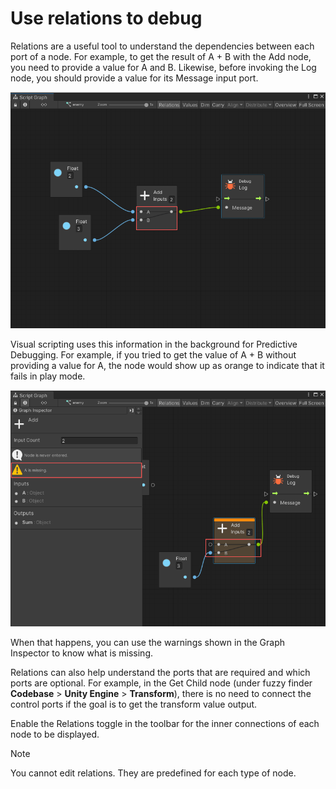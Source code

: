 # Use relations to debug

Relations are a useful tool to understand the dependencies between each port of a node. For example, to get the result
of A + B with the Add node, you need to provide a value for A and B. Likewise, before invoking the Log node, you should
provide a value for its Message input port.

![](images/vs-relations-debugging-show-relations.png)

Visual scripting uses this information in the background for Predictive Debugging. For example, if you tried to get the
value of A + B without providing a value for A, the node would show up as orange to indicate that it fails in play mode.

![](images/vs-relations-debugging-predictive.png)

When that happens, you can use the warnings shown in the Graph Inspector to know what is missing.

Relations can also help understand the ports that are required and which ports are optional. For example, in the Get
Child node (under fuzzy finder **Codebase** > **Unity Engine** > **Transform**), there is no need to connect the control
ports if the goal is to get the transform value output.

Enable the Relations toggle in the toolbar for the inner connections of each node to be displayed.

> [!NOTE]
> You cannot edit relations. They are predefined for each type of node.
